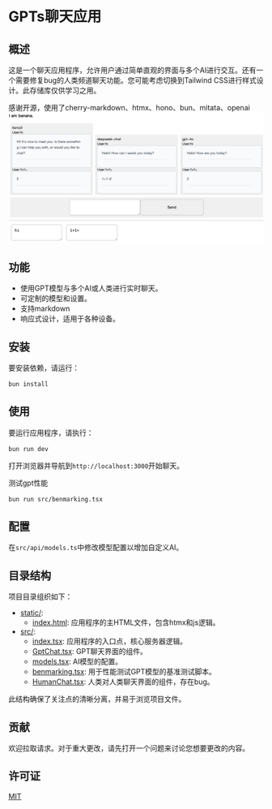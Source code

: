 

# GPTs聊天应用

## 概述

这是一个聊天应用程序，允许用户通过简单直观的界面与多个AI进行交互。还有一个需要修复bug的人类频道聊天功能。您可能考虑切换到Tailwind CSS进行样式设计。此存储库仅供学习之用。

感谢开源，使用了cherry-markdown、htmx、hono、bun、mitata、openai
![截图](./screenshot.jpg)

## 功能

- 使用GPT模型与多个AI或人类进行实时聊天。
- 可定制的模型和设置。
- 支持markdown
- 响应式设计，适用于各种设备。

## 安装

要安装依赖，请运行：

```sh
bun install
```

## 使用

要运行应用程序，请执行：

```sh
bun run dev
```

打开浏览器并导航到`http://localhost:3000`开始聊天。


测试gpt性能
```sh
bun run src/benmarking.tsx
```

## 配置

在`src/api/models.ts`中修改模型配置以增加自定义AI。

## 目录结构

项目目录组织如下：
- [static/](./static):
  - [index.html](./static/index.html): 应用程序的主HTML文件，包含htmx和js逻辑。
- [src/](./src):
  - [index.tsx](./src/index.tsx): 应用程序的入口点，核心服务器逻辑。
  - [GptChat.tsx](./src/GptChat.tsx): GPT聊天界面的组件。
  - [models.tsx](./src/models.tsx): AI模型的配置。
  - [benmarking.tsx](./src/benmarking.tsx): 用于性能测试GPT模型的基准测试脚本。
  - [HumanChat.tsx](./src/HumanChat.tsx): 人类对人类聊天界面的组件，存在bug。


此结构确保了关注点的清晰分离，并易于浏览项目文件。

## 贡献

欢迎拉取请求。对于重大更改，请先打开一个问题来讨论您想要更改的内容。

## 许可证

[MIT](https://choosealicense.com/licenses/mit/)
```
